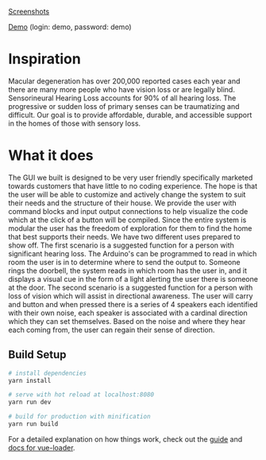 [Screenshots](https://devpost.com/software/home-editor)

[Demo](https://homeeditor.org) (login: demo, password: demo)

# Inspiration
Macular degeneration has over 200,000 reported cases each year and there are many more people who have vision loss or are legally blind. Sensorineural Hearing Loss accounts for 90% of all hearing loss. The progressive or sudden loss of primary senses can be traumatizing and difficult. Our goal is to provide affordable, durable, and accessible support in the homes of those with sensory loss.

# What it does
The GUI we built is designed to be very user friendly specifically marketed towards customers that have little to no coding experience. The hope is that the user will be able to customize and actively change the system to suit their needs and the structure of their house. We provide the user with command blocks and input output connections to help visualize the code which at the click of a button will be compiled. Since the entire system is modular the user has the freedom of exploration for them to find the home that best supports their needs. We have two different uses prepared to show off. The first scenario is a suggested function for a person with significant hearing loss. The Arduino's can be programmed to read in which room the user is in to determine where to send the output to. Someone rings the doorbell, the system reads in which room has the user in, and it displays a visual cue in the form of a light alerting the user there is someone at the door. The second scenario is a suggested function for a person with loss of vision which will assist in directional awareness. The user will carry and button and when pressed there is a series of 4 speakers each identified with their own noise, each speaker is associated with a cardinal direction which they can set themselves. Based on the noise and where they hear each coming from, the user can regain their sense of direction.

## Build Setup

``` bash
# install dependencies
yarn install

# serve with hot reload at localhost:8080
yarn run dev

# build for production with minification
yarn run build
```

For a detailed explanation on how things work, check out the [guide](http://vuejs-templates.github.io/webpack/) and [docs for vue-loader](http://vuejs.github.io/vue-loader).
